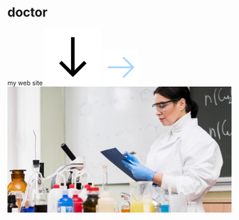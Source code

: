 # doctor
my web site
![image alt](https://github.com/BhayaniRudra07/doctor/blob/2441a032327396ae0f3c5015a76d8b46e00bbfe2/arrow-down.png)
![image alt](https://github.com/BhayaniRudra07/doctor/blob/23320cfb2c40af0ec241643b58388035601e4383/arrow-gray-1.svg)
![image alt](https://github.com/BhayaniRudra07/doctor/blob/7513c74a566bdc1ed25890df114f52d88b4fa25c/woman-taking-notes-laboratory.jpg)
